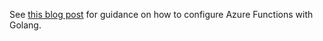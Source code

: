 See [this blog post](https://www.redeploy.com/post/serverless-with-go-and-azure-functions) for guidance on how to configure Azure Functions with Golang.
